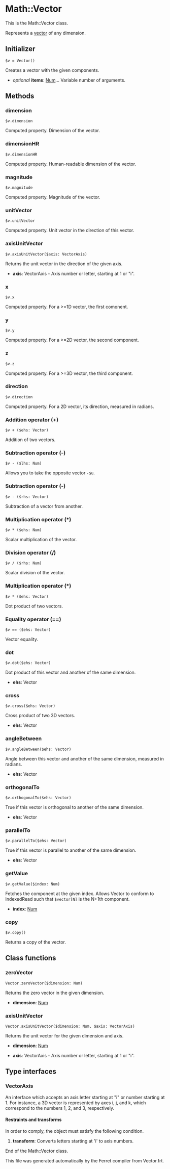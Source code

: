 # Math::Vector

This is the Math::Vector class.

Represents a [vector](https://en.wikipedia.org/wiki/Vector_space) of any
dimension.


## Initializer

```
$v = Vector()
```

Creates a vector with the given components.


* *optional* __items__: [Num](/doc/std/Number.md)...  Variable number of arguments. 

## Methods

### dimension

```
$v.dimension
```

Computed property. Dimension of the vector.



### dimensionHR

```
$v.dimensionHR
```

Computed property. Human-readable dimension of the vector.



### magnitude

```
$v.magnitude
```

Computed property. Magnitude of the vector.



### unitVector

```
$v.unitVector
```

Computed property. Unit vector in the direction of this vector.



### axisUnitVector

```
$v.axisUnitVector($axis: VectorAxis)
```

Returns the unit vector in the direction of the given axis.


* __axis__: VectorAxis - Axis number or letter, starting at 1 or "i".



### x

```
$v.x
```

Computed property. For a >=1D vector, the first comonent.



### y

```
$v.y
```

Computed property. For a >=2D vector, the second component.



### z

```
$v.z
```

Computed property. For a >=3D vector, the third component.



### direction

```
$v.direction
```

Computed property. For a 2D vector, its direction, measured in radians.



### Addition operator (+)

```
$v + ($ehs: Vector)
```

Addition of two vectors.





### Subtraction operator (-)

```
$v - ($lhs: Num)
```

Allows you to take the opposite vector `-$u`.





### Subtraction operator (-)

```
$v - ($rhs: Vector)
```

Subtraction of a vector from another.





### Multiplication operator (*)

```
$v * ($ehs: Num)
```

Scalar multiplication of the vector.





### Division operator (/)

```
$v / ($rhs: Num)
```

Scalar division of the vector.





### Multiplication operator (*)

```
$v * ($ehs: Vector)
```

Dot product of two vectors.





### Equality operator (==)

```
$v == ($ehs: Vector)
```

Vector equality.





### dot

```
$v.dot($ehs: Vector)
```

Dot product of this vector and another of the same dimension.


* __ehs__: Vector  



### cross

```
$v.cross($ehs: Vector)
```

Cross product of two 3D vectors.


* __ehs__: Vector  



### angleBetween

```
$v.angleBetween($ehs: Vector)
```

Angle between this vector and another of the same dimension, measured in
radians.


* __ehs__: Vector  



### orthogonalTo

```
$v.orthogonalTo($ehs: Vector)
```

True if this vector is orthogonal to another of the same dimension.


* __ehs__: Vector  



### parallelTo

```
$v.parallelTo($ehs: Vector)
```

True if this vector is parallel to another of the same dimension.


* __ehs__: Vector  



### getValue

```
$v.getValue($index: Num)
```

Fetches the component at the given index. Allows Vector to conform to
IndexedRead such that `$vector[N]` is the N+1th component.


* __index__: [Num](/doc/std/Number.md)  



### copy

```
$v.copy()
```

Returns a copy of the vector.

## Class functions

### zeroVector

```
Vector.zeroVector($dimension: Num)
```

Returns the zero vector in the given dimension.


* __dimension__: [Num](/doc/std/Number.md)  



### axisUnitVector

```
Vector.axisUnitVector($dimension: Num, $axis: VectorAxis)
```

Returns the unit vector for the given dimension and axis.


* __dimension__: [Num](/doc/std/Number.md)  

* __axis__: VectorAxis - Axis number or letter, starting at 1 or "i".


## Type interfaces

### VectorAxis

An interface which accepts an axis letter starting at "i" or number starting
at 1. For instance, a 3D vector is represented by axes i, j, and k, which
correspond to the numbers 1, 2, and 3, respectively.


#### Restraints and transforms

In order to comply, the object must satisfy the following condition.

1. __transform__: Converts letters starting at 'i' to axis numbers.


End of the Math::Vector class.

This file was generated automatically by the Ferret compiler from
Vector.frt.